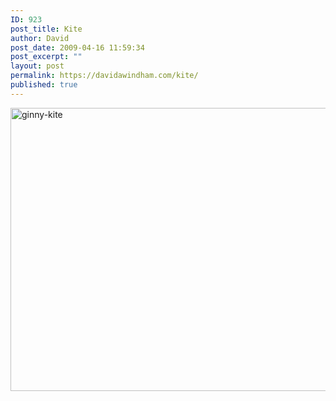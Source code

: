 ```yaml
---
ID: 923
post_title: Kite
author: David
post_date: 2009-04-16 11:59:34
post_excerpt: ""
layout: post
permalink: https://davidawindham.com/kite/
published: true
---
```

<img class="alignleft size-full wp-image-924" alt="ginny-kite" src="http://davidawindham.com/wp-content/uploads/ginny-kite.jpg" width="604" height="453" />